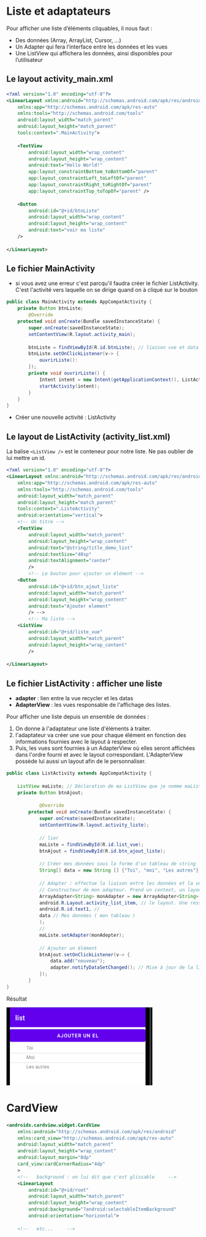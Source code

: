 # Liste et adaptateurs

Pour afficher une liste d’éléments cliquables, il nous faut :
- Des données (Array, ArrayList, Cursor, …)
- Un Adapter qui fera l’interface entre les données et les vues
- Une ListView qui affichera les données, ainsi disponibles pour l’utilisateur

## Le layout activity_main.xml

```xml
<?xml version="1.0" encoding="utf-8"?>
<LinearLayout xmlns:android="http://schemas.android.com/apk/res/android"
    xmlns:app="http://schemas.android.com/apk/res-auto"
    xmlns:tools="http://schemas.android.com/tools"
    android:layout_width="match_parent"
    android:layout_height="match_parent"
    tools:context=".MainActivity">

    <TextView
        android:layout_width="wrap_content"
        android:layout_height="wrap_content"
        android:text="Hello World!"
        app:layout_constraintBottom_toBottomOf="parent"
        app:layout_constraintLeft_toLeftOf="parent"
        app:layout_constraintRight_toRightOf="parent"
        app:layout_constraintTop_toTopOf="parent" />

    <Button
        android:id="@+id/btnListe"
        android:layout_width="wrap_content"
        android:layout_height="wrap_content"
        android:text="voir ma liste"
    />

</LinearLayout>
```

## Le fichier MainActivity

- si vous avez une erreur c'est parcqu'il faudra créer le fichier ListActivity. C'est l'activité vers laquelle on se dirige quand on à cliqué sur le bouton

```java
public class MainActivity extends AppCompatActivity {
    private Button btnListe;
        @Override
    protected void onCreate(Bundle savedInstanceState) {
        super.onCreate(savedInstanceState);
        setContentView(R.layout.activity_main);

        btnListe = findViewById(R.id.btnListe); // liaison vue et data
        btnListe.setOnClickListener(v-> {
            ouvrirListe():
        });
        private void ouvrirListe() {
            Intent intent = new Intent(getApplicationContext(), ListActivity.class);
            startActivity(intent);
        }
    }
}
```
- Créer une nouvelle activité : ListActivity

## Le layout de ListActivity (activity_list.xml)

La balise `<ListView />` est le conteneur pour notre liste. Ne pas oublier de lui mettre un id.

```xml
<?xml version="1.0" encoding="utf-8"?>
<LinearLayout xmlns:android="http://schemas.android.com/apk/res/android"
    xmlns:app="http://schemas.android.com/apk/res-auto"
    xmlns:tools="http://schemas.android.com/tools"
    android:layout_width="match_parent"
    android:layout_height="match_parent"
    tools:context=".ListeActivity"
    android:orientation="vertical">
    <!-- Un titre -->
    <TextView
        android:layout_width="match_parent"
        android:layout_height="wrap_content"
        android:text="@string/title_demo_list"
        android:textSize="40sp"
        android:textAlignment="center"
        />
        <!-- Le bouton pour ajouter un élément -->
    <Button
        android:id="@+id/btn_ajout_liste"
        android:layout_width="match_parent"
        android:layout_height="wrap_content"
        android:text="Ajouter element"
        /> -->
        <!-- Ma liste -->
    <ListView
        android:id="@+id/liste_vue"
        android:layout_width="match_parent"
        android:layout_height="wrap_content"
        />

</LinearLayout>
```

## Le fichier ListActivity : afficher une liste

- **adapter** : lien entre la vue recycler et les datas
- **AdapterView** : les vues responsable de l'affichage des listes.

Pour afficher une liste depuis un ensemble de données :  
1. On donne à l'adaptateur une liste d'éléments à traiter.
2. l'adaptateur va créer une vue pour chaque élément en fonction des informations fournies avec le layout à respecter.  
3. Puis, les vues sont fournies à un AdapterView  où elles seront affichées dans l'ordre fourni et avec le layout correspondant. L'AdapterView possède lui aussi un layout afin de le personnaliser. 

```java
public class ListActivity extends AppCompatActivity {

    ListView maListe; // Déclaration de ma ListView que je nomme maListe
    private Button btnAjout;

            @Override
        protected void onCreate(Bundle savedInstanceState) {
            super.onCreate(savedInstanceState);
            setContentView(R.layout.activity_liste);

            // lier
            maListe = findViewById(R.id.list_vue);
            btnAjout = findViewById(R.id.btn_ajout_liste);

            // Créer mes données sous la forme d'un tableau de string
            String[] data = new String [] {"Toi", "moi", "Les autres"};
            
            // Adapter : effectue la liaison entre les données et la vue
            // Constructeur de mon adapteur. Prend un context, un layout, l'id d'une textView de ce layout et les données
            ArrayAdapter<String> monAdapter = new ArrayAdapter<String>(getApplicationContext(),
            android.R.Layout.activity_list_item, // le layout. Une ressource prédéfinie
            android.R.id.text1, //
            data // Mes données ( mon tableau )
            );
            //
            maListe.setAdapter(monAdepter);

            // Ajouter un élément
            btnAjout.setOnClickListener(v-> {
                data.add("nouveau");
                adapter.notifyDataSetChanged(); // Mise à jour de la liste
            });
        }
}
```

Résultat 

![liste Resultat](./img/listeResultat.PNG)

# CardView

```xml
<androidx.cardview.widget.CardView
    xmlns:android="http://schemas.android.com/apk/res/android"
    xmlns:card_view="http://schemas.android.com/apk/res-auto"
    android:layout_width="match_parent"
    android:layout_height="wrap_content"
    android:layout_margin="8dp"
    card_view:cardCornerRadius="4dp"
    >
    <!--   background : on lui dit que c'est glissable     -->
    <LinearLayout
        android:id="@+id/root"
        android:layout_width="match_parent"
        android:layout_height="wrap_content"
        android:background="?android:selectableItemBackground"
        android:orientation="horizontal">
    
    <!--   etc...     -->
```
